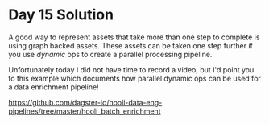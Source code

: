 # Day 15 Solution

A good way to represent assets that take more than one step to complete is using graph backed assets. These assets can be taken one step further if you use _dynamic_ ops to create a parallel processing pipeline.

Unfortunately today I did not have time to record a video, but I'd point you to this example which documents how parallel dynamic ops can be used for a data enrichment pipeline!

https://github.com/dagster-io/hooli-data-eng-pipelines/tree/master/hooli_batch_enrichment 
